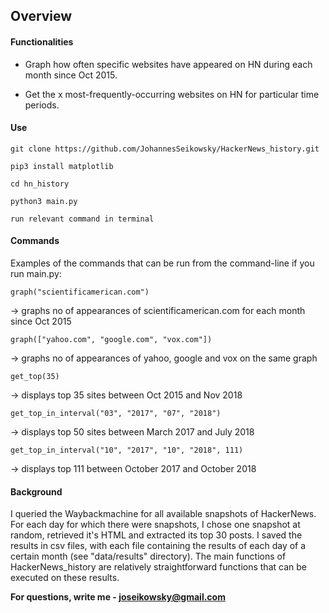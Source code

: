 ## Overview

#### Functionalities
- Graph how often specific websites have appeared on HN during each month since Oct 2015.

- Get the x most-frequently-occurring websites on HN for particular time periods.


#### Use
`git clone https://github.com/JohannesSeikowsky/HackerNews_history.git`

`pip3 install matplotlib`

`cd hn_history`

`python3 main.py`

`run relevant command in terminal`


#### Commands
Examples of the commands that can be run from the command-line if you run main.py:

`graph("scientificamerican.com")`

-> graphs no of appearances of scientificamerican.com for each month since Oct 2015

`graph(["yahoo.com", "google.com", "vox.com"])`

-> graphs no of appearances of yahoo, google and vox on the same graph

`get_top(35)`

-> displays top 35 sites between Oct 2015 and Nov 2018

`get_top_in_interval("03", "2017", "07", "2018")`

-> displays top 50 sites between March 2017 and July 2018

`get_top_in_interval("10", "2017", "10", "2018", 111)`

-> displays top 111 between October 2017 and October 2018


#### Background
I queried the Waybackmachine for all available snapshots of HackerNews.
For each day for which there were snapshots, I chose one snapshot at random, 
retrieved it's HTML and extracted its top 30 posts. I saved the results in csv files,
with each file containing the results of each day of a certain month (see "data/results" directory). 
The main functions of HackerNews_history are relatively straightforward functions that can be executed on these results.

**For questions, write me - joseikowsky@gmail.com**